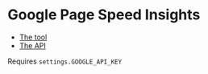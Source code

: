 # Google Page Speed Insights

 - [The tool](https://developers.google.com/speed/pagespeed/insights/)
 - [The API](https://developers.google.com/speed/docs/insights/v4/getting-started)

Requires `settings.GOOGLE_API_KEY`